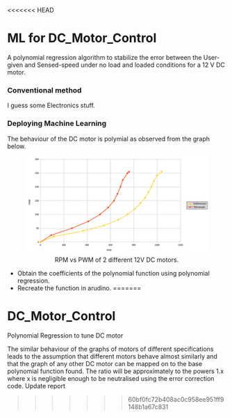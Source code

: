 <<<<<<< HEAD
# ML for DC_Motor_Control

A polynomial regression algorithm to stabilize the error between the User-given and Sensed-speed under no load and loaded conditions for a 12 V DC motor.


### Conventional method

I guess some Electronics stuff.

### Deploying Machine Learning 
 The behaviour of the DC motor is polymial as observed from the graph below.

<figure>
	<a href="http://farm9.staticflickr.com/8426/7758832526_cc8f681e48_b.jpg"><img src="Graph.png"></a>
	<figcaption><center>RPM vs PWM of 2 different 12V DC motors</a>.</center></figcaption>
</figure>

* Obtain the coefficients of the polynomial function using polynomial regression.
* Recreate the function in arudino.
=======
# DC_Motor_Control
Polynomial Regression to tune DC motor



The similar behaviour of the graphs of motors of different specifications leads to the assumption that different motors behave almost similarly and that the graph of any other DC motor can be mapped on to the base polynomial function found.
The ratio will be approximately to the powers 1.x where x is negligible enough to be neutralised using the error correction code.
Update report
>>>>>>> 60bf0fc72b408ac0c958ee951ff9148b1a67c831
